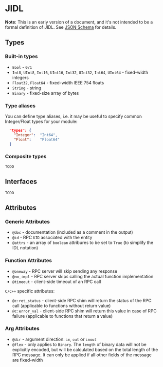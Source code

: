 # JIDL

**Note:** This is an early version of a document, and it's not intended to be a formal definition of JIDL. See [JSON Schema](../jidl.schema.json) for details.

## Types

### Built-in types

- `Bool` - `0/1`
- `Int8`, `UInt8`, `Int16`, `UInt16`, `Int32`, `UInt32`, `Int64`, `UInt64` - fixed-width integers
- `Float32`, `Float64` - fixed-width IEEE 754 floats
- `String` - string
- `Binary` - fixed-size array of bytes

### Type aliases

You can define type aliases, i.e. it may be useful to specify common Integer/Float types for your module:

```json
  "types": {
    "Integer":  "Int64",
    "Float":    "Float64"
  }
```

### Composite types

`TODO`

## Interfaces

`TODO`

## Attributes

### Generic Attributes

- `@doc` - documentation (included as a comment in the output)
- `@id` - RPC `UID` associated with the entity
- `@attrs` - an array of `boolean` attribures to be set to `True` (to simplify the IDL notation)

### Function Attributes

- `@oneway` - RPC server will skip sending any response
- `@no_impl` - RPC server skips calling the actual function implementation
- `@timeout` - client-side timeout of an RPC call

`C/C++` specific attributes:

- `@c:ret_status` - client-side RPC shim will return the status of the RPC call (applicable to functions without return value)
- `@c:error_val` - client-side RPC shim will return this value in case of RPC failure (applicable to functions that return a value)

### Arg Attributes

- `@dir` - argument direction: `in`, `out` or `inout`
- `@flex` - only applies to `Binary`. The `length` of binary data will not be explicitly encoded, but will be calculated based on the total length of the RPC message. It can only be applied if all other fields of the message are fixed-width
